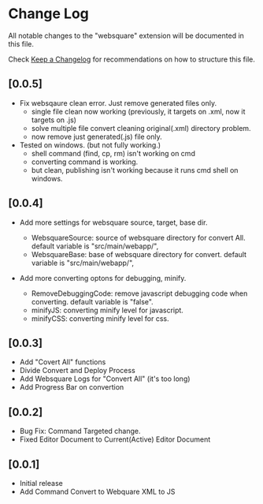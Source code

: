 # Change Log

All notable changes to the "websquare" extension will be documented in this file.

Check [Keep a Changelog](http://keepachangelog.com/) for recommendations on how to structure this file.

## [0.0.5]

- Fix websqaure clean error. Just remove generated files only.
  - single file clean now working (previously, it targets on .xml, now it targets on .js)
  - solve multiple file convert cleaning original(.xml) directory problem.
  - now remove just generated(.js) file only.
- Tested on windows. (but not fully working.)
  - shell command (find, cp, rm) isn't working on cmd
  - converting command is working.
  - but clean, publishing isn't working because it runs cmd shell on windows.

## [0.0.4]

- Add more settings for websquare source, target, base dir.

  - WebsquareSource: source of websquare directory for convert All. default variable is "src/main/webapp/",
  - WebsquareBase: base of websquare directory for convert. default variable is "src/main/webapp/",

- Add more converting optons for debugging, minify.

  - RemoveDebuggingCode: remove javascript debugging code when converting. default variable is "false".
  - minifyJS: converting minify level for javascript.
  - minifyCSS: converting minify level for css.

## [0.0.3]

- Add "Covert All" functions
- Divide Convert and Deploy Process
- Add Websquare Logs for "Convert All" (it's too long)
- Add Progress Bar on convertion

## [0.0.2]

- Bug Fix: Command Targeted change.
- Fixed Editor Document to Current(Active) Editor Document

## [0.0.1]

- Initial release
- Add Command Convert to Webquare XML to JS
